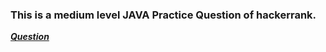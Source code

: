 ### This is a **medium level** JAVA Practice Question of hackerrank.

[**_Question_**](https://www.hackerrank.com/challenges/java-vistor-pattern/problem)
